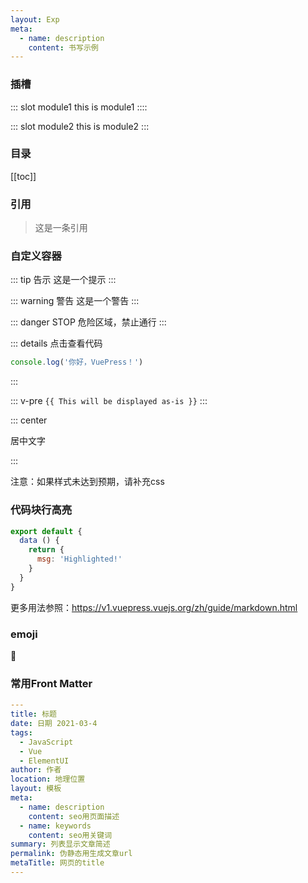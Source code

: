 ```yaml
---
layout: Exp
meta: 
  - name: description
    content: 书写示例
---
```

### 插槽

::: slot module1
this is module1
::::

::: slot module2
this is module2
:::

### 目录

[[toc]]

### 引用
> 这是一条引用
### 自定义容器

::: tip 告示
这是一个提示
:::

::: warning 警告
这是一个警告
:::

::: danger STOP
危险区域，禁止通行
:::

::: details 点击查看代码
```js
console.log('你好，VuePress！')
```
:::

::: v-pre
`{{ This will be displayed as-is }}`
:::

::: center

居中文字

:::

注意：如果样式未达到预期，请补充css

### 代码块行高亮

``` js {1,3-5}
export default {
  data () {
    return {
      msg: 'Highlighted!'
    }
  }
}
```

更多用法参照：https://v1.vuepress.vuejs.org/zh/guide/markdown.html

### emoji

:tada:

### 常用Front Matter

```yaml
---
title: 标题
date: 日期 2021-03-4
tags: 
  - JavaScript
  - Vue
  - ElementUI
author: 作者
location: 地理位置
layout: 模板
meta: 
  - name: description
    content: seo用页面描述
  - name: keywords
    content: seo用关键词
summary: 列表显示文章简述
permalink: 伪静态用生成文章url
metaTitle: 网页的title
---
```

